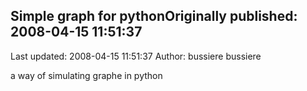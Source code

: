 ## Simple graph for pythonOriginally published: 2008-04-15 11:51:37 
Last updated: 2008-04-15 11:51:37 
Author: bussiere bussiere 
 
a way of simulating graphe in python